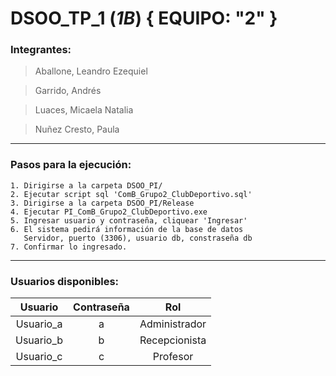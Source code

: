 
# DSOO_TP_1 (*1B*) { EQUIPO: "2" } 
### Integrantes:
   >Aballone, Leandro Ezequiel
   
   >Garrido, Andrés

   >Luaces, Micaela Natalia

   >Nuñez Cresto, Paula
***
### Pasos para la ejecución:

    1. Dirigirse a la carpeta DSOO_PI/
    2. Ejecutar script sql 'ComB_Grupo2_ClubDeportivo.sql'
    3. Dirigirse a la carpeta DSOO_PI/Release
    4. Ejecutar PI_ComB_Grupo2_ClubDeportivo.exe
    5. Ingresar usuario y contraseña, cliquear 'Ingresar'
    6. El sistema pedirá información de la base de datos
       Servidor, puerto (3306), usuario db, constraseña db
    7. Confirmar lo ingresado.
    
***
### Usuarios disponibles: 
| Usuario | Contraseña | Rol    |
| :-------: |:-:| :------------:|
| Usuario_a | a | Administrador |
| Usuario_b | b | Recepcionista |
| Usuario_c | c | Profesor      |
